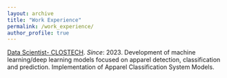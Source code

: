 ```yaml
---
layout: archive
title: "Work Experience"
permalink: /work_experience/
author_profile: true
---
```


[Data Scientist- CLOSTECH](https://clostech.tech).
*Since*: 2023.
Development of machine learning/deep learning models focused on apparel detection, classification and prediction. Implementation of Apparel Classification System Models. 
